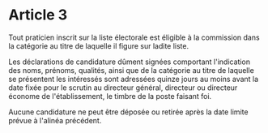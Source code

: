 # Article 3

Tout praticien inscrit sur la liste électorale est éligible à la commission dans la catégorie au titre de laquelle il figure sur ladite liste.

Les déclarations de candidature dûment signées comportant l'indication des noms, prénoms, qualités, ainsi que de la catégorie au titre de laquelle se présentent les intéressés sont adressées quinze jours au moins avant la date fixée pour le scrutin au directeur général, directeur ou directeur économe de l'établissement, le timbre de la poste faisant foi.

Aucune candidature ne peut être déposée ou retirée après la date limite prévue à l'alinéa précédent.
